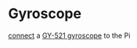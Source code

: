 # Gyroscope

[connect](https://tutorials-raspberrypi.com/measuring-rotation-and-acceleration-raspberry-pi/) a [GY-521 gyroscope](https://www.lazada.com.ph/catalog/?q=gyroscope+GY-521) to the Pi 

